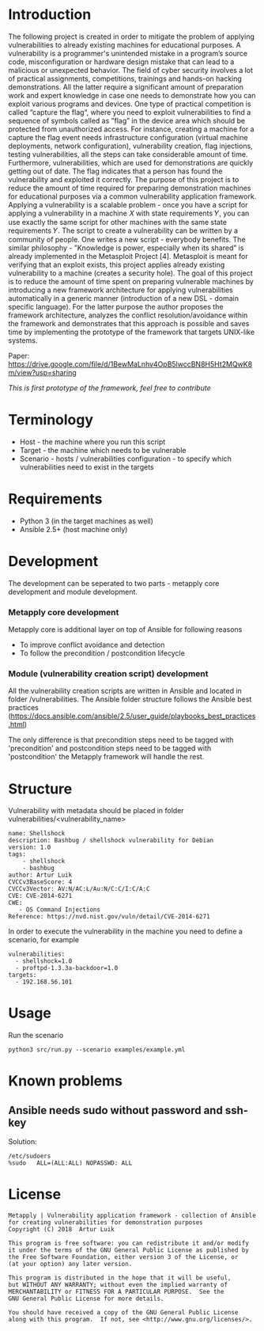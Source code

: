 # Introduction

The following project is created in order to mitigate the problem of applying vulnerabilities to already existing machines for educational purposes. A vulnerability is a programmer's unintended mistake in a program’s source code, misconfiguration or hardware design mistake that can lead to a malicious or unexpected behavior. The field of cyber security involves a lot of practical assignments, competitions, trainings and hands-on hacking demonstrations. All the latter require a significant amount of preparation work and expert knowledge in case one needs to demonstrate how you can exploit various programs and devices. One type of practical competition is called “capture the flag“, where you need to exploit vulnerabilities to find a sequence of symbols called as ”flag” in the device area which should be protected from unauthorized access. For instance, creating a machine for a capture the flag event needs infrastructure configuration (virtual machine deployments, network configuration), vulnerability creation, flag injections, testing vulnerabilities, all the steps can take considerable amount of time. Furthermore, vulnerabilities, which are used for demonstrations are quickly getting out of date. The flag indicates that a person has found the vulnerability and exploited it correctly.
The purpose of this project is to reduce the amount of time required for preparing demonstration machines for educational purposes via a common vulnerability application framework. Applying a vulnerability is a scalable problem - once you have a script for applying a vulnerability in a machine 𝑋 with state requirements 𝑌, you can use exactly the same script for other machines with the same state requirements 𝑌. The script to create a vulnerability can be written by a community of people. One writes a new script - everybody benefits. The similar philosophy - ”Knowledge is power, especially when its shared” is already implemented in the Metasploit Project [4]. Metasploit is meant for verifying that an exploit exists, this project applies already existing vulnerability to a machine (creates a security hole). The goal of this project is to reduce the amount of time spent on preparing vulnerable machines by introducing a new framework architecture for applying vulnerabilities automatically in a generic manner (introduction of a new DSL - domain specific language). For the latter purpose the author proposes the framework architecture, analyzes the conflict resolution/avoidance within the framework and demonstrates that this approach is possible and saves time by implementing the prototype of the framework that targets UNIX-like systems.

Paper: https://drive.google.com/file/d/1BewMaLnhv4OpB5lwccBN8H5Ht2MQwK8m/view?usp=sharing

*This is first prototype of the framework, feel free to contribute*

# Terminology
* Host - the machine where you run this script
* Target - the machine which needs to be vulnerable
* Scenario - hosts / vulnerabilities configuration - to specify which vulnerabilities need to exist in the targets

# Requirements
- Python 3 (in the target machines as well)
- Ansible 2.5+ (host machine only)

# Development
The development can be seperated to two parts - metapply core development and module development.

### Metapply core development
Metapply core is additional layer on top of Ansible for following reasons
- To improve conflict avoidance and detection
- To follow the precondition / postcondition lifecycle

### Module (vulnerability creation script) development
All the vulnerability creation scripts are written in Ansible and located in folder /vulnerabilities.
The Ansible folder structure follows the Ansible best practices (https://docs.ansible.com/ansible/2.5/user_guide/playbooks_best_practices.html)

The only difference is that precondition steps need to be tagged with 'precondition' and postcondition steps need to be tagged with 'postcondition' the Metapply framework will handle the rest.

# Structure
Vulnerability with metadata should be placed in folder vulnerabilities/<vulnerability_name>

```
name: Shellshock
description: Bashbug / shellshock vulnerability for Debian
version: 1.0
tags:
    - shellshock
    - bashbug
author: Artur Luik
CVCCv3BaseScore: 4
CVCCv3Vector: AV:N/AC:L/Au:N/C:C/I:C/A:C
CVE: CVE-2014-6271
CWE:
   - OS Command Injections
Reference: https://nvd.nist.gov/vuln/detail/CVE-2014-6271
```

In order to execute the vulnerability in the machine you need to define a scenario, for example
```
vulnerabilities:
  - shellshock=1.0
  - proftpd-1.3.3a-backdoor=1.0
targets:
  - 192.168.56.101
```

# Usage

Run the scenario
```
python3 src/run.py --scenario examples/example.yml
```

# Known problems
## Ansible needs sudo without password and ssh-key
Solution:

```
/etc/sudoers
%sudo   ALL=(ALL:ALL) NOPASSWD: ALL
```

# License
    Metapply | Vulnerability application framework - collection of Ansible for creating vulnerabilities for demonstration purposes
    Copyright (C) 2018  Artur Luik

    This program is free software: you can redistribute it and/or modify
    it under the terms of the GNU General Public License as published by
    the Free Software Foundation, either version 3 of the License, or
    (at your option) any later version.

    This program is distributed in the hope that it will be useful,
    but WITHOUT ANY WARRANTY; without even the implied warranty of
    MERCHANTABILITY or FITNESS FOR A PARTICULAR PURPOSE.  See the
    GNU General Public License for more details.

    You should have received a copy of the GNU General Public License
    along with this program.  If not, see <http://www.gnu.org/licenses/>.

